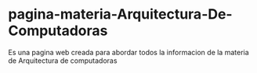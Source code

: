 # pagina-materia-Arquitectura-De-Computadoras
Es una pagina web creada para abordar todos la informacion de la materia de Arquitectura de computadoras
